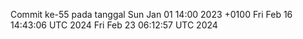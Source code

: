 Commit ke-55 pada tanggal Sun Jan 01 14:00 2023 +0100
Fri Feb 16 14:43:06 UTC 2024
Fri Feb 23 06:12:57 UTC 2024
